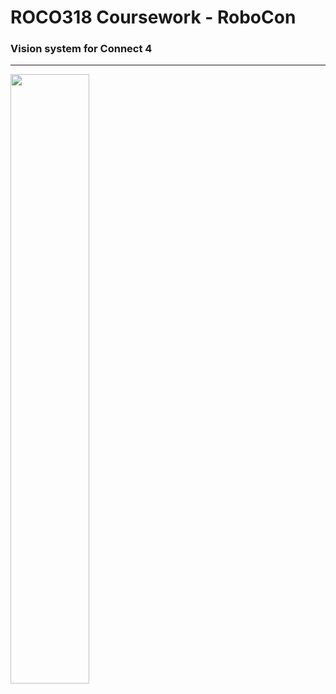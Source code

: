 # **ROCO318 Coursework - RoboCon**
### Vision system for Connect 4
-----------------------------------

<img src="raw=true" height="50%" width="50%"/>
